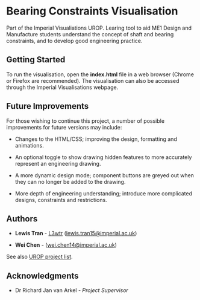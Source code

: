 # Bearing Constraints Visualisation

Part of the Imperial Visualiations UROP. Learing tool to aid ME1 Design and Manufacture students understand the concept of shaft and bearing constraints, and to develop good engineering practice.

## Getting Started

To run the visualisation, open the **index.html** file in a web browser (Chrome or Firefox are recommended). The visualisation can also be accessed through the Imperial Visualisations webpage.

## Future Improvements

For those wishing to continue this project, a number of possible improvements for future versions may include:

* Changes to the HTML/CSS; improving the design, formatting and animations.

* An optional toggle to show drawing hidden features to more accurately represent an engineering drawing.

* A more dynamic design mode; component buttons are greyed out when they can no longer be added to the drawing.

* More depth of engineering understanding; introduce more complicated designs, constraints and restrictions.

## Authors

* **Lewis Tran** - [L3wtr](https://github.com/L3wtr) (lewis.tran15@imperial.ac.uk)

* **Wei Chen** - (wei.chen14@imperial.ac.uk)

See also [UROP project list](https://github.com/Imperial-visualizations).

## Acknowledgments

* Dr Richard Jan van Arkel - *Project Supervisor*